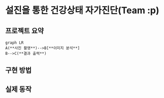 # 설진을 통한 건강상태 자가진단(Team :p)  
## 프로젝트 요약
```mermaid
graph LR
A(**사진 촬영**)-->B[**이미지 분석**]
B-->C(**결과 출력**)
```
## 구현 방법
## 실제 동작
